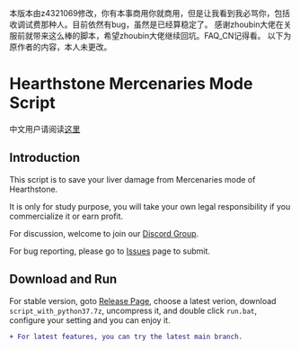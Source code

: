 本版本由z4321069修改，你有本事商用你就商用，但是让我看到我必骂你，包括收调试费那种人。目前依然有bug，虽然是已经算稳定了。
感谢zhoubin大佬在关服前就带来这么棒的脚本，希望zhoubin大佬继续回坑。FAQ_CN记得看。
以下为原作者的内容，本人未更改。
# Hearthstone Mercenaries Mode Script

中文用户请阅读[这里](https://github.com/zhoubin-me/lushi_script/blob/main/README_CN.md)

## Introduction
This script is to save your liver damage from Mercenaries mode of Hearthstone. 

It is only for study purpose, you will take your own legal responsibility if you commercialize it or earn profit.

For discussion, welcome to join our [Discord Group](https://discord.gg/RJDxjaqp8P).

For bug reporting, please go to [Issues](https://github.com/zhoubin-me/lushi_script/issues) page to submit.

## Download and Run
For stable version, goto [Release Page](https://github.com/zhoubin-me/lushi_script/releases), choose a latest verion, download ```script_with_python37.7z```, uncompress it, and double click ```run.bat```, configure your setting and you can enjoy it.

```diff
+ For latest features, you can try the latest main branch.
```



